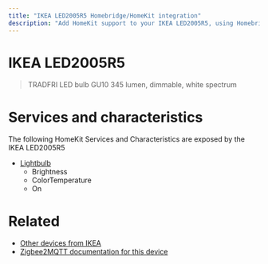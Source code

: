 ```yaml
---
title: "IKEA LED2005R5 Homebridge/HomeKit integration"
description: "Add HomeKit support to your IKEA LED2005R5, using Homebridge, Zigbee2MQTT and homebridge-z2m."
---
```

<!---
This file has been GENERATED using src/docgen/docgen.ts
DO NOT EDIT THIS FILE MANUALLY!
-->
# IKEA LED2005R5
> TRADFRI LED bulb GU10 345 lumen, dimmable, white spectrum


# Services and characteristics
The following HomeKit Services and Characteristics are exposed by
the IKEA LED2005R5

* [Lightbulb](../../light.md)
  * Brightness
  * ColorTemperature
  * On


# Related
* [Other devices from IKEA](../index.md#ikea)
* [Zigbee2MQTT documentation for this device](https://www.zigbee2mqtt.io/devices/LED2005R5.html)